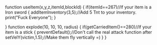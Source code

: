function useItem(x,y,z,itemId,blockId)
{
        if(itemId==267)//If your item is a Iron sword
        {
                addItemInventory(3,5);//Add 5 Tnt to your inventory.
                print("Fuck Everyone");
        }
        
}
function explode(10, 10, 10, radius)
{
        if(getCarriedItem()==280)//If your item is a stick
        {
                preventDefault();//Don't call the real attack function after
                setVelY(victim,1.5);//Make them fly vertically =)
        }
}
